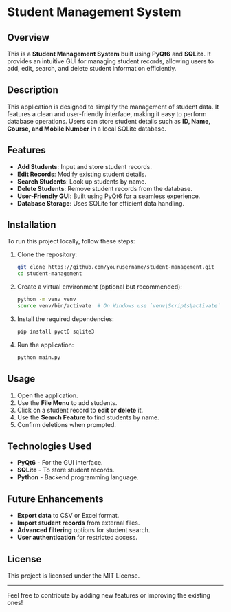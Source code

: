 # Student Management System

## Overview
This is a **Student Management System** built using **PyQt6** and **SQLite**. It provides an intuitive GUI for managing student records, allowing users to add, edit, search, and delete student information efficiently.

## Description
This application is designed to simplify the management of student data. It features a clean and user-friendly interface, making it easy to perform database operations. Users can store student details such as **ID, Name, Course, and Mobile Number** in a local SQLite database.

## Features
- **Add Students**: Input and store student records.
- **Edit Records**: Modify existing student details.
- **Search Students**: Look up students by name.
- **Delete Students**: Remove student records from the database.
- **User-Friendly GUI**: Built using PyQt6 for a seamless experience.
- **Database Storage**: Uses SQLite for efficient data handling.

## Installation
To run this project locally, follow these steps:

1. Clone the repository:
   ```bash
   git clone https://github.com/yourusername/student-management.git
   cd student-management
   ```
2. Create a virtual environment (optional but recommended):
   ```bash
   python -m venv venv
   source venv/bin/activate  # On Windows use `venv\Scripts\activate`
   ```
3. Install the required dependencies:
   ```bash
   pip install pyqt6 sqlite3
   ```
4. Run the application:
   ```bash
   python main.py
   ```

## Usage
1. Open the application.
2. Use the **File Menu** to add students.
3. Click on a student record to **edit or delete** it.
4. Use the **Search Feature** to find students by name.
5. Confirm deletions when prompted.

## Technologies Used
- **PyQt6** - For the GUI interface.
- **SQLite** - To store student records.
- **Python** - Backend programming language.

## Future Enhancements
- **Export data** to CSV or Excel format.
- **Import student records** from external files.
- **Advanced filtering** options for student search.
- **User authentication** for restricted access.

## License
This project is licensed under the MIT License.

---
Feel free to contribute by adding new features or improving the existing ones!

